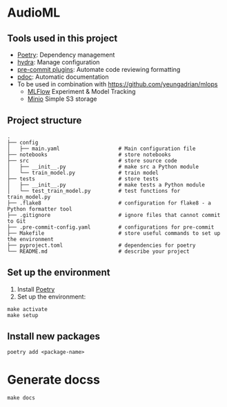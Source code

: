 # AudioML

## Tools used in this project
* [Poetry](https://python-poetry.org/docs/basic-usage/): Dependency management
* [hydra](https://hydra.cc/): Manage configuration 
* [pre-commit plugins](https://pre-commit.com/): Automate code reviewing formatting
* [pdoc](https://github.com/pdoc3/pdoc): Automatic documentation
* To be used in combination with https://github.com/yeungadrian/mlops
  * [MLFlow](https://mlflow.org/docs/latest/index.html) Experiment & Model Tracking
  * [Minio](https://docs.min.io) Simple S3 storage

## Project structure
```
.
├── config                      
│   ├── main.yaml                   # Main configuration file
├── notebooks                       # store notebooks
├── src                             # store source code
│   ├── __init__.py                 # make src a Python module 
│   └── train_model.py              # train model
├── tests                           # store tests
│   ├── __init__.py                 # make tests a Python module 
│   └── test_train_model.py         # test functions for train_model.py
├── .flake8                         # configuration for flake8 - a Python formatter tool
├── .gitignore                      # ignore files that cannot commit to Git
├── .pre-commit-config.yaml         # configurations for pre-commit
├── Makefile                        # store useful commands to set up the environment
├── pyproject.toml                  # dependencies for poetry
└── README.md                       # describe your project
```

## Set up the environment
1. Install [Poetry](https://python-poetry.org/docs/#installation)
2. Set up the environment:
```
make activate
make setup
```

## Install new packages
```
poetry add <package-name>
```

# Generate docss
```
make docs
```